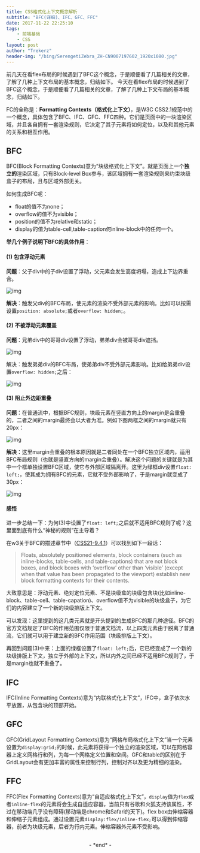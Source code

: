 ```yaml
---
title: CSS格式化上下文概念解析
subtitle: "BFC(详细)、IFC、GFC、FFC"
date: 2017-11-22 22:25:10
tags: 
	- 前端基础
	- CSS
layout: post
author: "Trekerz"
header-img: "/bing/SerengetiZebra_ZH-CN9007197602_1920x1080.jpg"
---
```




前几天在看flex布局的时候遇到了BFC这个概念，于是顺便看了几篇相关的文章，了解了几种上下文布局的基本概念，归结如下。
今天在看flex布局的时候遇到了BFC这个概念，于是顺便看了几篇相关的文章，了解了几种上下文布局的基本概念，归结如下。

FC的全称是：**Formatting Contexts（格式化上下文）**，是W3C CSS2.1规范中的一个概念，具体包含了BFC、IFC、GFC、FFC四种。它们是页面中的一块渲染区域，并且各自拥有一套渲染规则，它决定了其子元素将如何定位，以及和其他元素的关系和相互作用。

## **BFC**

BFC(Block Formatting Contexts)意为“块级格式化上下文”。就是页面上一个**独立的**渲染区域，只有Block-level Box参与，该区域拥有一套渲染规则来约束块级盒子的布局，且与区域外部无关。

如何生成BFC呢： 

- float的值不为none；
- overflow的值不为visible；
- position的值不为relative和static；
- display的值为table-cell,table-caption何inline-block中的任何一个。


**举几个例子说明下BFC的具体作用**：

#### **(1) 包含浮动元素**

**问题**：父子div中的子div设置了浮动，父元素会发生高度坍塌，造成上下边界重合。

![img](1.png)

**解决**：触发父div的BFC布局，使元素的渲染不受外部元素的影响。比如可以按需设置`position: absolute;`或者`overflow: hidden;`。

#### **(2) 不被浮动元素覆盖**

**问题**：兄弟div中的哥哥div设置了浮动，弟弟div会被哥哥div遮挡。

![img](2.png)

解决：触发弟弟div的BFC布局，使弟弟div不受外部元素影响。比如给弟弟div设置`overflow: hidden;`之后：

![img](3.png)

#### **(3) 阻止外边距重叠**

**问题**：在普通流中，根据BFC规则，块级元素在竖直方向上的margin是会重叠的，二者之间的margin最终会以大者为准。例如下图两框之间的margin就只有20px：

![img](4.png)

**解决**：这里margin会重叠的根本原因就是二者同处在一个BFC独立区域内，适用BFC布局规则（也就是竖直方向的margin会重叠）。解决这个问题的关键就是为其中一个框单独设置BFC区域，使它与外部区域隔离开。这里为绿框div设置`float: left;`，使其成为拥有BFC的元素，它就不受外部影响了，于是margin就变成了30px：

![img](5.png)

#### **感悟**

进一步总结一下：为何(3)中设置了`float: left;`之后就不适用BFC规则了呢？这里面到底有什么“神秘的规则”在主导着？

在w3关于BFC的描述章节中（[CSS21-9.4.1](http://www.w3.org/TR/CSS21/visuren.html)）可以找到如下一段话：

> Floats, absolutely positioned elements, block containers (such as inline-blocks, table-cells, and table-captions) that are not block boxes, and block boxes with ‘overflow’ other than ‘visible’ (except when that value has been propagated to the viewport) establish new block formatting contexts for their contents.

大致意思是：浮动元素、绝对定位元素、不是块级盒的块级包含块(比如inline-block、table-cell、table-capation)、overflow值不为visible的块级盒子，为它们的内容建立了一个新的块级排版上下文。

可以发现：这里提到的这几类元素就是开头提到的生成BFC的那几种途径。BFC的官方文档规定了BFC的作用范围仅限于普通文档流，以上四类元素由于脱离了普通流，它们就可以用于建立新的BFC作用范围（块级排版上下文）。

再回到问题(3)中来：上面的绿框设置了`float: left;`后，它已经变成了一个新的块级排版上下文，独立于外部的上下文，所以内外之间已经不适用BFC规则了，于是margin也就不重叠了。

## **IFC**

IFC(Inline Formatting Contexts)意为“内联格式化上下文”，IFC中，盒子依次水平放置，从包含块的顶部开始。 

## **GFC** 

GFC(GridLayout Formatting Contexts)意为“网格布局格式化上下文”当一个元素设置为`display:grid;`的时候，此元素将获得一个独立的渲染区域，可以在网格容器上定义网格行和列，为每一个网格定义位置和空间。GFC和table的区别在于GridLayout会有更加丰富的属性来控制行列，控制对齐以及更为精细的渲染。 

## **FFC** 

FFC(Flex Formatting Contexts)意为“自适应格式化上下文”，`display`值为`flex`或者`inline-flex`的元素将会生成自适应容器，当前只有谷歌和火狐支持该属性，不过在移动端几乎没有障碍(移动端是chrome和Safari的天下)。flex box由伸缩容器和伸缩子元素组成。通过设置元素`display:flex/inline-flex;`可以得到伸缩容器，前者为块级元素，后者为行内元素。伸缩容器外元素不受影响。

<br/>

<center>-&nbsp;*end*&nbsp;-</center>

<br/>